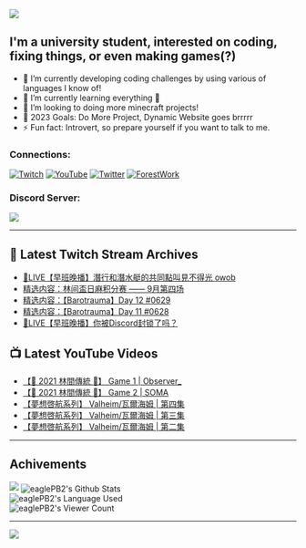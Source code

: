 <!--### Hello people, I'm EaglePB2 - The one who building something for fun 👋
Thank you for standby for this profile.   
The purpose of this profile is coming soon.   
You may come back later, as you wish if this readme.md is updated.   -->

<a href="https://github.com/lightda104530"><img src="https://readme-typing-svg.herokuapp.com/?duration=7000&width=600&lines=Hello+people,+I%27m+EaglePB2.;The+one+who+builds+something+for+fun+%F0%9F%91%8B;Thank+you+for+standby+for+this+profile.;The+purpose+of+this+profile+is+coming+soon.;You+may+come+back+later.;As+you+wish+if+this+readme.md+is+updated.;"></a>


## I'm a university student, interested on coding, fixing things, or even making games(?)
- 🔭 I’m currently developing coding challenges by using various of languages I know of!
- 🌱 I’m currently learning everything 🤣
- 💬 I’m looking to doing more minecraft projects!
- 🥅 2023 Goals: Do More Project, Dynamic Website goes brrrrr
- ⚡ Fun fact: Introvert, so prepare yourself if you want to talk to me.

### Connections:

[![Twitch](https://img.shields.io/badge/Twitch-9347FF?style=flat-square&logo=twitch&logoColor=white)](https://www.twitch.tv/eaglepb2)
[![YouTube](https://img.shields.io/badge/YouTube-%23FF0000.svg?style=flat-square&logo=YouTube&logoColor=white)](https://www.youtube.com/eaglepb2)
[![Twitter](https://img.shields.io/badge/Twitter-%231DA1F2.svg?style=flat-square&logo=Twitter&logoColor=white)](https://twitter.com/eaglepb2)
[![ForestWork](https://img.shields.io/badge/Forestwork_Website-415549?style=flat-square&logo=homeadvisor&logoColor=white)](https://forestwork.team)

### Discord Server:

[![](https://invidget.switchblade.xyz/qKrub9b?theme=dark&language=ch)](https://discord.gg/qKrub9b)

---

## 👾 Latest Twitch Stream Archives
<!-- TWITCH:START -->
- [🔴LIVE【早班晚播】潛行和潛水艇的共同點叫見不得光 owob](https://www.twitch.tv/videos/1939735897)
- [精选内容：林间盃日麻积分赛 —— 9月第四场](https://www.twitch.tv/videos/1939128945)
- [精选内容：【Barotrauma】Day 12 #0629](https://www.twitch.tv/videos/1939128425)
- [精选内容：【Barotrauma】Day 11 #0628](https://www.twitch.tv/videos/1939125410)
- [🔴LIVE【早班晚播】你被Discord封锁了吗？](https://www.twitch.tv/videos/1938978038)
<!-- TWITCH:END -->



## 📺 Latest YouTube Videos
<!-- YOUTUBE:START -->
- [【🎃 2021 林間傳統 🎃】 Game 1 | Observer_](https://www.youtube.com/watch?v=s5Xr6LPTSKY)
- [【🎃 2021 林間傳統 🎃】 Game 2 | SOMA](https://www.youtube.com/watch?v=N5DJCS_doEQ)
- [【夢想啓航系列】 Valheim/瓦爾海姆 | 第四集](https://www.youtube.com/watch?v=8JwLWs8QZiQ)
- [【夢想啓航系列】 Valheim/瓦爾海姆 | 第三集](https://www.youtube.com/watch?v=oFTk3kxO7nQ)
- [【夢想啓航系列】 Valheim/瓦爾海姆 | 第二集](https://www.youtube.com/watch?v=hLxGwr-jmTg)
<!-- YOUTUBE:END -->

---

## Achivements
[![](https://github-profile-trophy.vercel.app/?username=eaglepb2&theme=monokai&no-bg=true&&title=Repositories,Issues,Commit,MultiLanguage)](https://github.com/anuraghazra/github-readme-stats)
<img align="center" alt="eaglePB2's Github Stats" src="https://github-readme-stats.vercel.app/api?username=eaglePB2&show_icons=true&hide_border=true&theme=merko" />
<br>
<img align="center" alt="eaglePB2's Language Used" src="https://github-readme-stats.vercel.app/api/top-langs/?username=eaglePB2&show_icons=true&hide_border=true&theme=merko&layout=compact&langs_count=8" />
<br>
<img align="center" alt="eaglePB2's Viewer Count" src="https://visitcount.itsvg.in/api?id=eaglepb2&label=Profile%20Views&color=3&icon=5&pretty=true" />

<hr>

<!-- RANDOMQUOTE:START -->
![](https://quotes-github-readme.vercel.app/api?type=horizontal&theme=merko)
<!-- RANDOMQUOTE:END -->


<!--
       _____   _   _   _____       _____   _   _   ____   
      |_   _| | | | | |  ___|     |  ___| | \ | | |  _  \  
        | |   | |_| | | |___      | |___  |  \| | | | | | 
        | |   |  _  | |  ___|     |  ___| |     | | | | | 
        | |   | | | | | |___      | |___  | |\  | | |_| | 
        |_|   |_| |_| |_____|     |_____| |_| \_| |____ / 
      
-->
